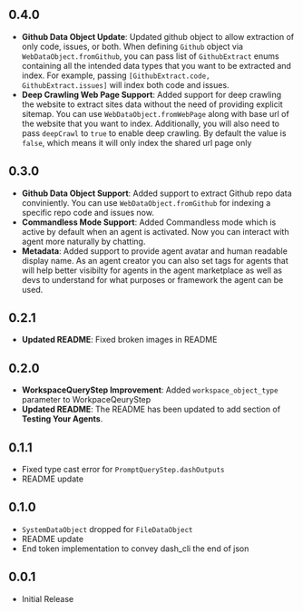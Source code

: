 ## 0.4.0

* **Github Data Object Update**: Updated github object to allow extraction of only code, issues, or both. When defining `Github` object via `WebDataObject.fromGithub`, you can pass list of `GithubExtract` enums containing all the intended data types that you want to be extracted and index. For example, passing `[GithubExtract.code, GithubExtract.issues]` will index both code and issues.
* **Deep Crawling Web Page Support**: Added support for deep crawling the website to extract sites data without the need of providing explicit sitemap. You can use `WebDataObject.fromWebPage` along with base url of the website that you want to index. Additionally, you will also need to pass `deepCrawl` to `true` to enable deep crawling. By default the value is `false`, which means it will only index the shared url page only 

## 0.3.0

* **Github Data Object Support**: Added support to extract Github repo data conviniently. You can use `WebDataObject.fromGithub` for indexing a specific repo code and issues now.
* **Commandless Mode Support**: Added Commandless mode which is active by default when an agent is activated. Now you can interact with agent more naturally by chatting.
* **Metadata**: Added support to provide agent avatar and human readable display name. As an agent creator you can also set tags for agents that will help better visibilty for agents in the agent marketplace as well as devs to understand for what purposes or framework the agent can be used.

## 0.2.1

* **Updated README**: Fixed broken images in README

## 0.2.0

* **WorkspaceQueryStep Improvement**: Added `workspace_object_type` parameter to WorkpaceQeuryStep
* **Updated README**: The README has been updated to add section of **Testing Your Agents**.

## 0.1.1

* Fixed type cast error for `PromptQueryStep.dashOutputs`
* README update

## 0.1.0

* `SystemDataObject` dropped for `FileDataObject`
*  README update
*  End token implementation to convey dash_cli the end of json

## 0.0.1

* Initial Release
